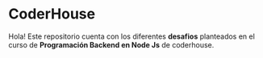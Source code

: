 # CoderHouse

Hola! Este repositorio cuenta con los diferentes **desafios** planteados en el curso de **Programación Backend en Node Js** de coderhouse.
